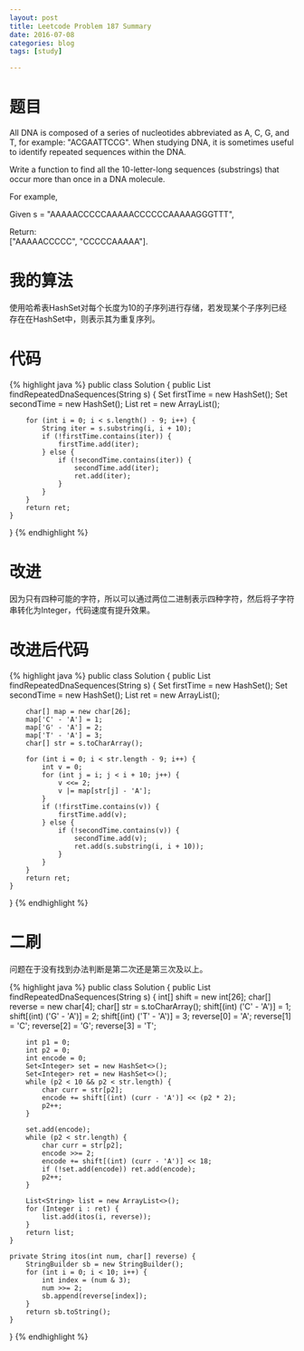 ```yaml
---
layout: post
title: Leetcode Problem 187 Summary
date: 2016-07-08
categories: blog
tags: [study]

---
```


# 题目

All DNA is composed of a series of nucleotides abbreviated as A, C, G, and T, for example: "ACGAATTCCG". When studying DNA, it is sometimes useful to identify repeated sequences within the DNA.

Write a function to find all the 10-letter-long sequences (substrings) that occur more than once in a DNA molecule.

For example,

Given s = "AAAAACCCCCAAAAACCCCCCAAAAAGGGTTT",

Return:  
["AAAAACCCCC", "CCCCCAAAAA"].


# 我的算法

使用哈希表HashSet对每个长度为10的子序列进行存储，若发现某个子序列已经存在在HashSet中，则表示其为重复序列。

# 代码

{% highlight java %}
public class Solution {
    public List<String> findRepeatedDnaSequences(String s) {
        Set<String> firstTime = new HashSet<String>();
        Set<String> secondTime = new HashSet<String>();
        List<String> ret = new ArrayList<String>();
        
        for (int i = 0; i < s.length() - 9; i++) {
            String iter = s.substring(i, i + 10);
            if (!firstTime.contains(iter)) {
                firstTime.add(iter);
            } else {
                if (!secondTime.contains(iter)) {
                    secondTime.add(iter);
                    ret.add(iter);
                }
            }
        }
        return ret;
    }
}
{% endhighlight %}

# 改进

因为只有四种可能的字符，所以可以通过两位二进制表示四种字符，然后将子字符串转化为Integer，代码速度有提升效果。

# 改进后代码

{% highlight java %}
public class Solution {
    public List<String> findRepeatedDnaSequences(String s) {
        Set<Integer> firstTime = new HashSet<Integer>();
        Set<Integer> secondTime = new HashSet<Integer>();
        List<String> ret = new ArrayList<String>();
        
        char[] map = new char[26];
        map['C' - 'A'] = 1;
        map['G' - 'A'] = 2;
        map['T' - 'A'] = 3;
        char[] str = s.toCharArray();
        
        for (int i = 0; i < str.length - 9; i++) {
            int v = 0;
            for (int j = i; j < i + 10; j++) {
                v <<= 2;
                v |= map[str[j] - 'A'];
            }
            if (!firstTime.contains(v)) {
                firstTime.add(v);
            } else {
                if (!secondTime.contains(v)) {
                    secondTime.add(v);
                    ret.add(s.substring(i, i + 10));
                }
            }
        }
        return ret;
    }
}
{% endhighlight %}

# 二刷

问题在于没有找到办法判断是第二次还是第三次及以上。

{% highlight java %}
public class Solution {
    public List<String> findRepeatedDnaSequences(String s) {
        int[] shift = new int[26];
        char[] reverse = new char[4];
        char[] str = s.toCharArray();
        shift[(int) ('C' - 'A')] = 1;
        shift[(int) ('G' - 'A')] = 2;
        shift[(int) ('T' - 'A')] = 3;
        reverse[0] = 'A';
        reverse[1] = 'C';
        reverse[2] = 'G';
        reverse[3] = 'T';
        
        int p1 = 0;
        int p2 = 0;
        int encode = 0;
        Set<Integer> set = new HashSet<>();
        Set<Integer> ret = new HashSet<>();
        while (p2 < 10 && p2 < str.length) {
            char curr = str[p2];
            encode += shift[(int) (curr - 'A')] << (p2 * 2);
            p2++;
        }
        
        set.add(encode);
        while (p2 < str.length) {
            char curr = str[p2];
            encode >>= 2;
            encode += shift[(int) (curr - 'A')] << 18;
            if (!set.add(encode)) ret.add(encode);
            p2++;
        }
        
        List<String> list = new ArrayList<>();
        for (Integer i : ret) {
            list.add(itos(i, reverse));
        }
        return list;
    }
    
    private String itos(int num, char[] reverse) {
        StringBuilder sb = new StringBuilder();
        for (int i = 0; i < 10; i++) {
            int index = (num & 3);
            num >>= 2;
            sb.append(reverse[index]);
        }
        return sb.toString();
    }
}
{% endhighlight %}